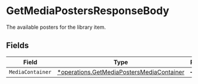 # GetMediaPostersResponseBody

The available posters for the library item.


## Fields

| Field                                                                                                 | Type                                                                                                  | Required                                                                                              | Description                                                                                           |
| ----------------------------------------------------------------------------------------------------- | ----------------------------------------------------------------------------------------------------- | ----------------------------------------------------------------------------------------------------- | ----------------------------------------------------------------------------------------------------- |
| `MediaContainer`                                                                                      | [*operations.GetMediaPostersMediaContainer](../../models/operations/getmediapostersmediacontainer.md) | :heavy_minus_sign:                                                                                    | N/A                                                                                                   |